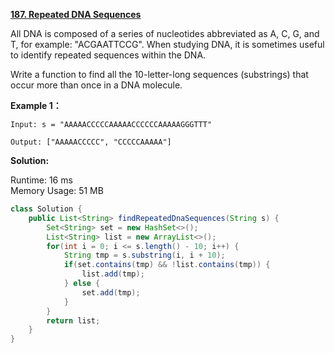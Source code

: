 **[187. Repeated DNA Sequences](https://leetcode.com/problems/repeated-dna-sequences/)**

All DNA is composed of a series of nucleotides abbreviated as A, C, G, and T, for example: "ACGAATTCCG". When studying DNA, it is sometimes useful to identify repeated sequences within the DNA.

Write a function to find all the 10-letter-long sequences (substrings) that occur more than once in a DNA molecule.

**Example 1：**

```
Input: s = "AAAAACCCCCAAAAACCCCCCAAAAAGGGTTT"

Output: ["AAAAACCCCC", "CCCCCAAAAA"]

```

**Solution:**

Runtime: 16 ms<br/>
Memory Usage: 51 MB

```java
class Solution {
    public List<String> findRepeatedDnaSequences(String s) {
        Set<String> set = new HashSet<>();
        List<String> list = new ArrayList<>();
        for(int i = 0; i <= s.length() - 10; i++) {
            String tmp = s.substring(i, i + 10);
            if(set.contains(tmp) && !list.contains(tmp)) {
                list.add(tmp);
            } else {
                set.add(tmp);
            }
        }
        return list;
    }
}

```


